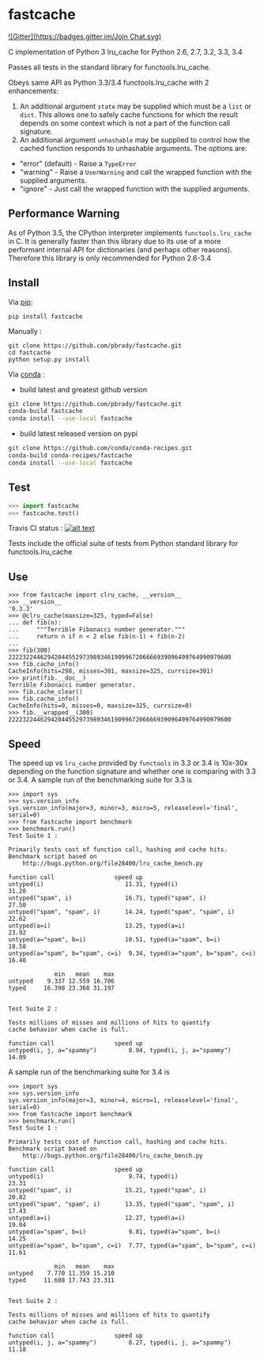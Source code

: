 fastcache
=========
[![Gitter](https://badges.gitter.im/Join Chat.svg)](https://gitter.im/pbrady/fastcache?utm_source=badge&utm_medium=badge&utm_campaign=pr-badge&utm_content=badge)

C implementation of Python 3 lru_cache for Python 2.6, 2.7, 3.2, 3.3, 3.4

Passes all tests in the standard library for functools.lru_cache.

Obeys same API as Python 3.3/3.4 functools.lru_cache with 2 enhancements:

1.  An additional argument `state` may be supplied which must be a `list` or `dict`.  This allows one to safely cache functions for which the result depends on some context which is not a part of the function call signature.
2.  An additional argument `unhashable` may be supplied to control how the cached function responds to unhashable arguments.  The options are:
  *  "error" (default) - Raise a `TypeError`
  *  "warning"         - Raise a `UserWarning` and call the wrapped function with the supplied arguments.
  *  "ignore"          - Just call the wrapped function with the supplied arguments.

Performance Warning
-------
As of Python 3.5, the CPython interpreter implements `functools.lru_cache` in C.  It is generally faster than this library
due to its use of a more performant internal API for dictionaries (and perhaps other reasons).  Therefore this library
is only recommended for Python 2.6-3.4

Install
-------

Via [pip](https://pypi.python.org/pypi/fastcache):

    pip install fastcache

Manually :

    git clone https://github.com/pbrady/fastcache.git
    cd fastcache
    python setup.py install

Via [conda](http://conda.pydata.org/docs/index.html) :
  
  * build latest and greatest github version

```bash  
git clone https://github.com/pbrady/fastcache.git
conda-build fastcache
conda install --use-local fastcache
```

  * build latest released version on pypi
```bash
git clone https://github.com/conda/conda-recipes.git
conda-build conda-recipes/fastcache
conda install --use-local fastcache
```

Test
----

```python
>>> import fastcache
>>> fastcache.test()
```

Travis CI status :  [![alt text][2]][1]

[2]: https://travis-ci.org/pbrady/fastcache.svg?branch=master (Travis build status)
[1]: http://travis-ci.org/pbrady/fastcache

Tests include the official suite of tests from Python standard library for functools.lru_cache

Use
---

    >>> from fastcache import clru_cache, __version__
    >>> __version__
    '0.3.3'
    >>> @clru_cache(maxsize=325, typed=False)
    ... def fib(n):
    ...     """Terrible Fibonacci number generator."""
    ...     return n if n < 2 else fib(n-1) + fib(n-2)
    ...
    >>> fib(300)
    222232244629420445529739893461909967206666939096499764990979600
    >>> fib.cache_info()
    CacheInfo(hits=298, misses=301, maxsize=325, currsize=301)
    >>> print(fib.__doc__)
    Terrible Fibonacci number generator.
    >>> fib.cache_clear()
    >>> fib.cache_info()
    CacheInfo(hits=0, misses=0, maxsize=325, currsize=0)
    >>> fib.__wrapped__(300)
    222232244629420445529739893461909967206666939096499764990979600


Speed
-----

The speed up vs `lru_cache` provided by `functools` in 3.3 or 3.4 is 10x-30x depending on the function signature and whether one is comparing with 3.3 or 3.4.  A sample run of the benchmarking suite for 3.3 is

	>>> import sys
	>>> sys.version_info
	sys.version_info(major=3, minor=3, micro=5, releaselevel='final', serial=0)
	>>> from fastcache import benchmark
	>>> benchmark.run()
	Test Suite 1 :

	Primarily tests cost of function call, hashing and cache hits.
	Benchmark script based on
		http://bugs.python.org/file28400/lru_cache_bench.py

	function call                 speed up
	untyped(i)                       11.31, typed(i)                         31.20
	untyped("spam", i)               16.71, typed("spam", i)                 27.50
	untyped("spam", "spam", i)       14.24, typed("spam", "spam", i)         22.62
	untyped(a=i)                     13.25, typed(a=i)                       23.92
	untyped(a="spam", b=i)           10.51, typed(a="spam", b=i)             18.58
	untyped(a="spam", b="spam", c=i)  9.34, typed(a="spam", b="spam", c=i)   16.40

				 min   mean    max
	untyped    9.337 12.559 16.706
	typed     16.398 23.368 31.197


	Test Suite 2 :

	Tests millions of misses and millions of hits to quantify
	cache behavior when cache is full.

	function call                 speed up
	untyped(i, j, a="spammy")         8.94, typed(i, j, a="spammy")          14.09

A sample run of the benchmarking suite for 3.4 is

	>>> import sys
	>>> sys.version_info
	sys.version_info(major=3, minor=4, micro=1, releaselevel='final', serial=0)
	>>> from fastcache import benchmark
	>>> benchmark.run()
	Test Suite 1 :

	Primarily tests cost of function call, hashing and cache hits.
	Benchmark script based on
		http://bugs.python.org/file28400/lru_cache_bench.py

	function call                 speed up
	untyped(i)                        9.74, typed(i)                         23.31
	untyped("spam", i)               15.21, typed("spam", i)                 20.82
	untyped("spam", "spam", i)       13.35, typed("spam", "spam", i)         17.43
	untyped(a=i)                     12.27, typed(a=i)                       19.04
	untyped(a="spam", b=i)            9.81, typed(a="spam", b=i)             14.25
	untyped(a="spam", b="spam", c=i)  7.77, typed(a="spam", b="spam", c=i)   11.61

				 min   mean    max
	untyped    7.770 11.359 15.210
	typed     11.608 17.743 23.311


	Test Suite 2 :

	Tests millions of misses and millions of hits to quantify
	cache behavior when cache is full.

	function call                 speed up
	untyped(i, j, a="spammy")         8.27, typed(i, j, a="spammy")          11.18
